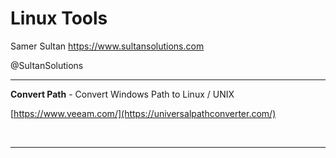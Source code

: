 # Linux Tools

Samer Sultan
https://www.sultansolutions.com

@SultanSolutions

---


**Convert Path** - Convert Windows Path to Linux / UNIX

[https://www.veeam.com/](https://universalpathconverter.com/)

&nbsp;
&nbsp;

---
